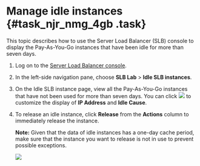 # Manage idle instances {#task_njr_nmg_4gb .task}

This topic describes how to use the Server Load Balancer \(SLB\) console to display the Pay-As-You-Go instances that have been idle for more than seven days.

1.  Log on to the [Server Load Balancer console](https://slb.console.aliyun.com/slb). 
2.  In the left-side navigation pane, choose **SLB Lab** \> **Idle SLB instances**. 
3.  On the Idle SLB instance page, view all the Pay-As-You-Go instances that have not been used for more than seven days. You can click **![](images/38070_en-US.png)** to customize the display of **IP Address** and **Idle Cause**. 
4.  To release an idle instance, click **Release** from the **Actions** column to immediately release the instance. 

    **Note:** Given that the data of idle instances has a one-day cache period, make sure that the instance you want to release is not in use to prevent possible exceptions.

    ![](http://static-aliyun-doc.oss-cn-hangzhou.aliyuncs.com/assets/img/119747/156404724538074_en-US.png) 


